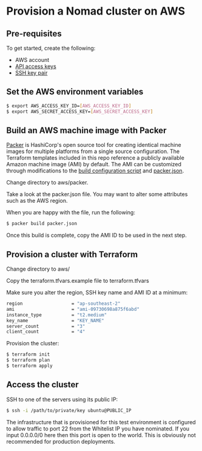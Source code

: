 # Provision a Nomad cluster on AWS

## Pre-requisites

To get started, create the following:

- AWS account
- [API access keys](http://aws.amazon.com/developers/access-keys/)
- [SSH key pair](http://docs.aws.amazon.com/AWSEC2/latest/UserGuide/ec2-key-pairs.html)

## Set the AWS environment variables

```bash
$ export AWS_ACCESS_KEY_ID=[AWS_ACCESS_KEY_ID]
$ export AWS_SECRET_ACCESS_KEY=[AWS_SECRET_ACCESS_KEY]
```

## Build an AWS machine image with Packer

[Packer](https://www.packer.io/intro/index.html) is HashiCorp's open source tool 
for creating identical machine images for multiple platforms from a single 
source configuration. The Terraform templates included in this repo reference a 
publicly available Amazon machine image (AMI) by default. The AMI can be customized 
through modifications to the [build configuration script](../shared/scripts/setup.sh) 
and [packer.json](packer.json).

Change directory to aws/packer.

Take a look at the packer.json file. You may want to alter some attributes such as the AWS region.

When you are happy with the file, run the following:

```bash
$ packer build packer.json
```
Once this build is complete, copy the AMI ID to be used in the next step.


## Provision a cluster with Terraform

Change directory to aws/

Copy the terraform.tfvars.example file to terraform.tfvars

Make sure you alter the region, SSH key name and AMI ID at a minimum:

```bash
region                  = "ap-southeast-2"
ami                     = "ami-09730698a875f6abd"
instance_type           = "t2.medium"
key_name                = "KEY_NAME"
server_count            = "3"
client_count            = "4"
```


Provision the cluster:

```bash
$ terraform init
$ terraform plan
$ terraform apply
```

## Access the cluster

SSH to one of the servers using its public IP:

```bash
$ ssh -i /path/to/private/key ubuntu@PUBLIC_IP
```

The infrastructure that is provisioned for this test environment is configured to 
allow traffic to port 22 from the Whitelist IP you have nominated. If you input 0.0.0.0/0 here then this port is open to the world. This is obviously not recommended for production 
deployments.

